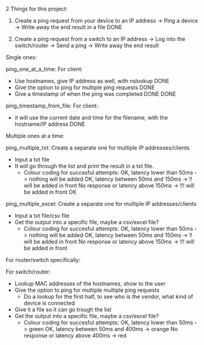 2 Things for this project:

1. Create a ping request from your device to an IP address
-> Ping a device
-> Write away the end result in a file 
DONE


2. Create a ping request from a switch to an IP address
-> Log into the switch/router
-> Send a ping
-> Write away the end result

Single ones:

ping_one_at_a_time:
For client:
- Use hostnames, give IP address as well, with nslookup DONE
- Give the option to ping for multiple ping requests DONE
- Give a timestamp of when the ping was completed DONE
DONE

ping_timestamp_from_file:
For client:
- it will use the current date and time for the filename, with the hostname/IP address
DONE


Multiple ones at a time:

ping_multiple_txt:
Create a separate one for multiple IP addresses/clients
- Input a txt file
- It will go through the list and print the result in a txt file.
    - Colour coding for succesful attempts:
        OK, latency lower than 50ms -> nothing will be added
        OK, latency between 50ms and 150ms -> !! will be added in front
        No response or latency above 150ms -> !!! will be added in front
OK

ping_multiple_excel:
Create a separate one for multiple IP addresses/clients
- Input a txt file/csv file
- Get the output into a specific file, maybe a csv/excel file?
    - Colour coding for succesful attempts:
        OK, latency lower than 50ms -> nothing will be added
        OK, latency between 50ms and 150ms -> !! will be added in front
        No response or latency above 150ms -> !!! will be added in front


For router/switch specifically:

For switch/router:
- Lookup MAC addresses of the hostnames, show to the user
- Give the option to ping for multiple multiple ping requests
    - Do a lookup for the first half, to see who is the vendor, what kind of device is connected
- Give it a file so it can go trough the list
- Get the output into a specific file, maybe a csv/excel file?
    - Colour coding for succesful attempts:
        OK, latency lower than 50ms -> green
        OK, latency between 50ms and 400ms -> orange
        No response or latency above 400ms -> red